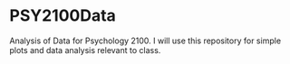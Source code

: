 # PSY2100Data
Analysis of Data for Psychology 2100. I will use this repository for simple plots and data analysis relevant to class.

